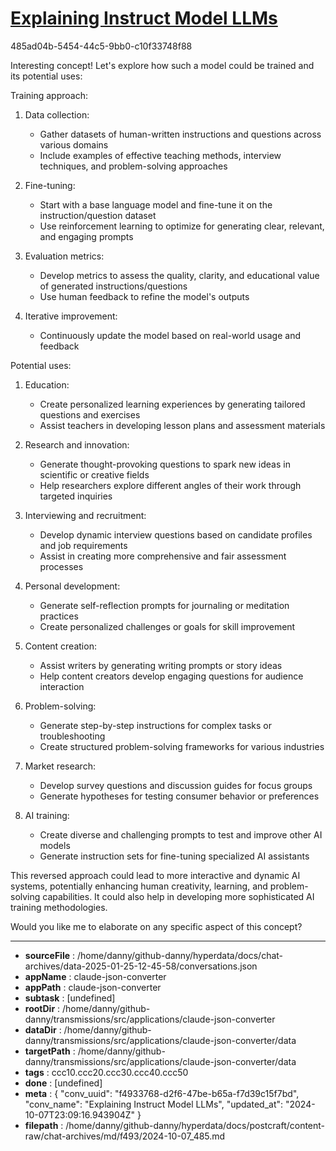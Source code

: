 # [Explaining Instruct Model LLMs](https://claude.ai/chat/f4933768-d2f6-47be-b65a-f7d39c15f7bd)

485ad04b-5454-44c5-9bb0-c10f33748f88

 Interesting concept! Let's explore how such a model could be trained and its potential uses:

Training approach:

1. Data collection:
   - Gather datasets of human-written instructions and questions across various domains
   - Include examples of effective teaching methods, interview techniques, and problem-solving approaches

2. Fine-tuning:
   - Start with a base language model and fine-tune it on the instruction/question dataset
   - Use reinforcement learning to optimize for generating clear, relevant, and engaging prompts

3. Evaluation metrics:
   - Develop metrics to assess the quality, clarity, and educational value of generated instructions/questions
   - Use human feedback to refine the model's outputs

4. Iterative improvement:
   - Continuously update the model based on real-world usage and feedback

Potential uses:

1. Education:
   - Create personalized learning experiences by generating tailored questions and exercises
   - Assist teachers in developing lesson plans and assessment materials

2. Research and innovation:
   - Generate thought-provoking questions to spark new ideas in scientific or creative fields
   - Help researchers explore different angles of their work through targeted inquiries

3. Interviewing and recruitment:
   - Develop dynamic interview questions based on candidate profiles and job requirements
   - Assist in creating more comprehensive and fair assessment processes

4. Personal development:
   - Generate self-reflection prompts for journaling or meditation practices
   - Create personalized challenges or goals for skill improvement

5. Content creation:
   - Assist writers by generating writing prompts or story ideas
   - Help content creators develop engaging questions for audience interaction

6. Problem-solving:
   - Generate step-by-step instructions for complex tasks or troubleshooting
   - Create structured problem-solving frameworks for various industries

7. Market research:
   - Develop survey questions and discussion guides for focus groups
   - Generate hypotheses for testing consumer behavior or preferences

8. AI training:
   - Create diverse and challenging prompts to test and improve other AI models
   - Generate instruction sets for fine-tuning specialized AI assistants

This reversed approach could lead to more interactive and dynamic AI systems, potentially enhancing human creativity, learning, and problem-solving capabilities. It could also help in developing more sophisticated AI training methodologies.

Would you like me to elaborate on any specific aspect of this concept?

---

* **sourceFile** : /home/danny/github-danny/hyperdata/docs/chat-archives/data-2025-01-25-12-45-58/conversations.json
* **appName** : claude-json-converter
* **appPath** : claude-json-converter
* **subtask** : [undefined]
* **rootDir** : /home/danny/github-danny/transmissions/src/applications/claude-json-converter
* **dataDir** : /home/danny/github-danny/transmissions/src/applications/claude-json-converter/data
* **targetPath** : /home/danny/github-danny/transmissions/src/applications/claude-json-converter/data
* **tags** : ccc10.ccc20.ccc30.ccc40.ccc50
* **done** : [undefined]
* **meta** : {
  "conv_uuid": "f4933768-d2f6-47be-b65a-f7d39c15f7bd",
  "conv_name": "Explaining Instruct Model LLMs",
  "updated_at": "2024-10-07T23:09:16.943904Z"
}
* **filepath** : /home/danny/github-danny/hyperdata/docs/postcraft/content-raw/chat-archives/md/f493/2024-10-07_485.md